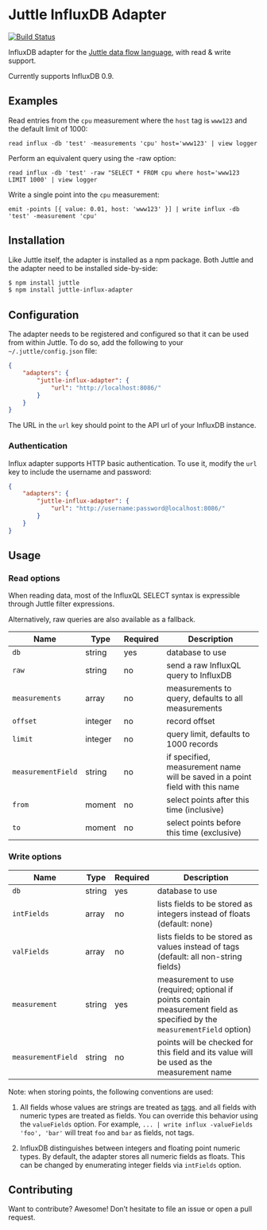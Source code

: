 # Juttle InfluxDB Adapter

[![Build Status](https://travis-ci.org/juttle/juttle-influx-adapter.svg)](https://travis-ci.org/juttle/juttle-influx-adapter)

InfluxDB adapter for the [Juttle data flow
language](https://github.com/juttle/juttle), with read & write support.

Currently supports InfluxDB 0.9.

## Examples

Read entries from the `cpu` measurement where the `host` tag is `www123` and the default limit of 1000:

```juttle
read influx -db 'test' -measurements 'cpu' host='www123' | view logger
```

Perform an equivalent query using the -raw option:

```juttle
read influx -db 'test' -raw "SELECT * FROM cpu where host='www123 LIMIT 1000' | view logger
```

Write a single point into the `cpu` measurement:

```juttle
emit -points [{ value: 0.01, host: 'www123' }] | write influx -db 'test' -measurement 'cpu'
```

## Installation

Like Juttle itself, the adapter is installed as a npm package. Both Juttle and
the adapter need to be installed side-by-side:

```bash
$ npm install juttle
$ npm install juttle-influx-adapter
```

## Configuration

The adapter needs to be registered and configured so that it can be used from
within Juttle. To do so, add the following to your `~/.juttle/config.json` file:

```json
{
    "adapters": {
        "juttle-influx-adapter": {
            "url": "http://localhost:8086/"
        }
    }
}
```

The URL in the `url` key should point to the API url of your InfluxDB instance.

### Authentication

Influx adapter supports HTTP basic authentication. To use it, modify the `url`
key to include the username and password:

```json
{
    "adapters": {
        "juttle-influx-adapter": {
            "url": "http://username:password@localhost:8086/"
        }
    }
}
```

## Usage

### Read options

When reading data, most of the InfluxQL SELECT syntax is expressible through Juttle filter expressions.

Alternatively, raw queries are also available as a fallback.

Name | Type | Required | Description
-----|------|----------|-------------
`db`   | string | yes | database to use
`raw`  | string | no  | send a raw InfluxQL query to InfluxDB
`measurements` | array | no | measurements to query, defaults to all measurements
`offset` | integer| no | record offset
`limit`  | integer | no | query limit, defaults to 1000 records
`measurementField` | string | no | if specified, measurement name will be saved in a point field with this name
`from` | moment | no | select points after this time (inclusive)
`to`   | moment | no | select points before this time (exclusive)

### Write options

Name | Type | Required | Description
-----|------|----------|-------------
`db`   | string | yes | database to use
`intFields` | array | no | lists fields to be stored as integers instead of floats (default: none)
`valFields` | array | no | lists fields to be stored as values instead of tags (default: all non-string fields)
`measurement` | string | yes | measurement to use (required; optional if points contain measurement field as specified by the `measurementField` option)
`measurementField` | string | no | points will be checked for this field and its value will be used as the measurement name

Note: when storing points, the following conventions are used:

1. All fields whose values are strings are treated as
   [tags](https://influxdb.com/docs/v0.9/concepts/key_concepts.html#tag-key).
   and all fields with numeric types are treated as fields.
   You can override this behavior using the `valueFields` option. For
   example, `... | write influx -valueFields 'foo', 'bar'` will treat `foo` and
   `bar` as fields, not tags.

2. InfluxDB distinguishes between integers and floating point numeric types. By
   default, the adapter stores all numeric fields as floats. This can be changed
   by enumerating integer fields via `intFields` option.

## Contributing

Want to contribute? Awesome! Don’t hesitate to file an issue or open a pull
request.
